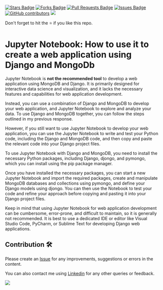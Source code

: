 <a href="https://github.com/drshahizan/special-topic-data-engineering/stargazers"><img src="https://img.shields.io/github/stars/drshahizan/special-topic-data-engineering" alt="Stars Badge"/></a>
<a href="https://github.com/drshahizan/special-topic-data-engineering/network/members"><img src="https://img.shields.io/github/forks/drshahizan/special-topic-data-engineering" alt="Forks Badge"/></a>
<a href="https://github.com/drshahizan/special-topic-data-engineering/pulls"><img src="https://img.shields.io/github/issues-pr/drshahizan/special-topic-data-engineering" alt="Pull Requests Badge"/></a>
<a href="https://github.com/drshahizan/special-topic-data-engineering/issues"><img src="https://img.shields.io/github/issues/drshahizan/special-topic-data-engineering" alt="Issues Badge"/></a>
<a href="https://github.com/drshahizan/special-topic-data-engineering/graphs/contributors"><img alt="GitHub contributors" src="https://img.shields.io/github/contributors/drshahizan/special-topic-data-engineering?color=2b9348"></a>
![](https://visitor-badge.glitch.me/badge?page_id=drshahizan/special-topic-data-engineering)

Don't forget to hit the :star: if you like this repo.

# Jupyter Notebook: How to use it to create a web application using Django and MongoDb

Jupyter Notebook is **not the recommended tool** to develop a web application using MongoDB and Django. It is primarily designed for interactive data science and visualization, and it lacks the necessary features and capabilities for web application development.

Instead, you can use a combination of Django and MongoDB to develop your web application, and Jupyter Notebook to explore and analyze your data. To use Django and MongoDB together, you can follow the steps outlined in my previous response.

However, if you still want to use Jupyter Notebook to develop your web application, you can use the Jupyter Notebook to write and test your Python code, including the Django and MongoDB code, and then copy and paste the relevant code into your Django project files.

To use Jupyter Notebook with Django and MongoDB, you need to install the necessary Python packages, including Django, djongo, and pymongo, which you can install using the pip package manager.

Once you have installed the necessary packages, you can start a new Jupyter Notebook and import the required packages, create and manipulate MongoDB databases and collections using pymongo, and define your Django models using djongo. You can then use the Notebook to test your code and refine your approach before copying and pasting it into your Django project files.

Keep in mind that using Jupyter Notebook for web application development can be cumbersome, error-prone, and difficult to maintain, so it is generally not recommended. It is best to use a dedicated IDE or editor like Visual Studio Code, PyCharm, or Sublime Text for developing Django web applications.

## Contribution 🛠️
Please create an [Issue](https://github.com/drshahizan/special-topic-data-engineering/issues) for any improvements, suggestions or errors in the content.

You can also contact me using [Linkedin](https://www.linkedin.com/in/drshahizan/) for any other queries or feedback.

![](https://komarev.com/ghpvc/?username=drshahizan&label=Views&color=0e75b6&style=flat)

